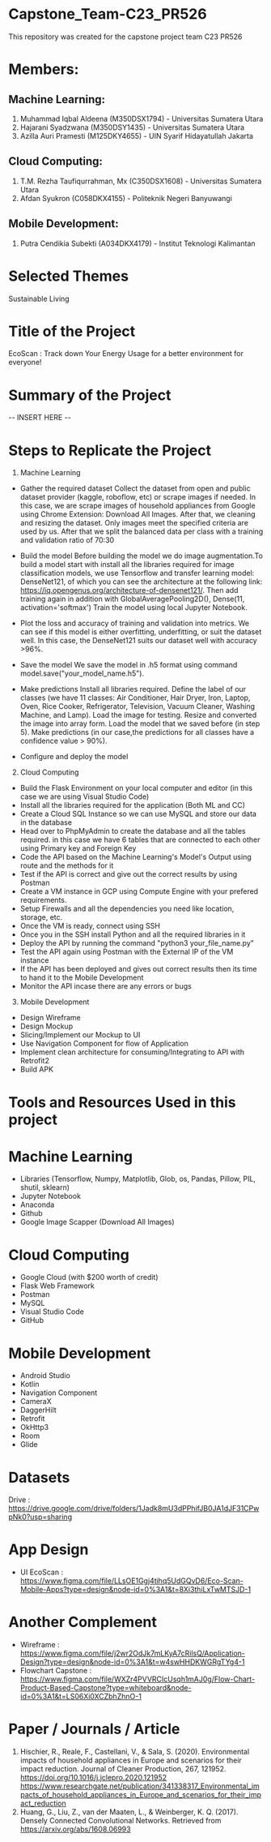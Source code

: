# Capstone_Team-C23_PR526
This repository was created for the capstone project team C23 PR526

# Members:
## Machine Learning:
1. Muhammad Iqbal Aldeena (M350DSX1794) - Universitas Sumatera Utara
2. Hajarani Syadzwana (M350DSY1435) - Universitas Sumatera Utara
3. Azilla Auri Pramesti (M125DKY4655) - UIN Syarif Hidayatullah Jakarta

## Cloud Computing:
1. T.M. Rezha Taufiqurrahman, Mx (C350DSX1608) - Universitas Sumatera Utara
2. Afdan Syukron (C058DKX4155) - Politeknik Negeri Banyuwangi

## Mobile Development:
1. Putra Cendikia Subekti (A034DKX4179) - Institut Teknologi Kalimantan

# Selected Themes
Sustainable Living

# Title of the Project
EcoScan : Track down Your Energy Usage for a better environment for everyone!

# Summary of the Project
-- INSERT HERE --

# Steps to Replicate the Project

1. Machine Learning
- Gather the required dataset
Collect the dataset from open and public dataset provider (kaggle, roboflow, etc) or scrape images if needed. In this case, we are scrape images of household appliances from Google using Chrome Extension: Download All Images.
After that, we cleaning and resizing the dataset. Only images meet the specified criteria are used by us. After that we split the balanced data per class with a training and validation ratio of 70:30

- Build the model
Before building the model we do image augmentation.To build a model start with install all the libraries required for image classification models, we use Tensorflow and transfer learning model: DenseNet121, of which you can see the architecture at the following link: https://iq.opengenus.org/architecture-of-densenet121/. Then add training again in addition with GlobalAveragePooling2D(), Dense(11, activation='softmax')
Train the model using local Jupyter Notebook.

- Plot the loss and accuracy of training and validation into metrics. 
We can see if this model is either overfitting, underfitting, or suit the dataset well. In this case, the DenseNet121 suits our dataset well with accuracy >96%.

- Save the model
We save the model in .h5 format using command model.save("your_model_name.h5").

- Make predictions
Install all libraries required.
Define the label of our classes (we have 11 classes: Air Conditioner, Hair Dryer, Iron, Laptop, Oven, Rice Cooker, Refrigerator, Television, Vacuum Cleaner, Washing Machine, and Lamp).
Load the image for testing.
Resize and converted the image into array form.
Load the model that we saved before (in step 5).
Make predictions (in our case,the predictions for all classes have a confidence value > 90%).

- Configure and deploy the model

2. Cloud Computing
- Build the Flask Environment on your local computer and editor (in this case we are using Visual Studio Code)
- Install all the libraries required for the application (Both ML and CC)
- Create a Cloud SQL Instance so we can use MySQL and store our data in the database
- Head over to PhpMyAdmin to create the database and all the tables required. in this case we have 6 tables that are connected to each other using Primary key and Foreign Key
- Code the API based on the Machine Learning's Model's Output using route and the methods for it
- Test if the API is correct and give out the correct results by using Postman
- Create a VM instance in GCP using Compute Engine with your prefered requirements.
- Setup Firewalls and all the dependencies you need like location, storage, etc.
- Once the VM is ready, connect using SSH
- Once you in the SSH install Python and all the required libraries in it
- Deploy the API by running the command "python3 your_file_name.py"
- Test the API again using Postman with the External IP of the VM instance
- If the API has been deployed and gives out correct results then its time to hand it to the Mobile Development
- Monitor the API incase there are any errors or bugs

3. Mobile Development
- Design Wireframe
- Design Mockup
- Slicing/Implement our Mockup to UI
- Use Navigation Component for flow of Application
- Implement clean architecture for consuming/Integrating to API with Retrofit2
- Build APK


# Tools and Resources Used in this project 

# Machine Learning
- Libraries (Tensorflow, Numpy, Matplotlib, Glob, os, Pandas, Pillow, PIL, shutil, sklearn)
- Jupyter Notebook
- Anaconda
- Github
- Google Image Scapper (Download All Images)

# Cloud Computing
- Google Cloud (with $200 worth of credit)
- Flask Web Framework
- Postman
- MySQL
- Visual Studio Code
- GitHub

# Mobile Development
- Android Studio
- Kotlin
- Navigation Component
- CameraX
- DaggerHilt
- Retrofit
- OkHttp3
- Room
- Glide

# Datasets
Drive : https://drive.google.com/drive/folders/1Jadk8mU3dPPhifJB0JA1dJF31CPwpNk0?usp=sharing

# App Design 
- UI EcoScan : https://www.figma.com/file/LLsOE1Ggj4tihq5UdGQvD6/Eco-Scan-Mobile-Apps?type=design&node-id=0%3A1&t=8Xi3thiLxTwMTSJD-1 

# Another Complement
- Wireframe : https://www.figma.com/file/j2wr2OdJk7mLKyA7cRilsQ/Application-Design?type=design&node-id=0%3A1&t=w4swHHDKWGRgTYg4-1
- Flowchart Capstone : https://www.figma.com/file/WXZr4PVVRCIcUsqh1mAJ0g/Flow-Chart-Product-Based-Capstone?type=whiteboard&node-id=0%3A1&t=LS06Xi0XCZbhZhnO-1 

# Paper / Journals / Article
1. Hischier, R., Reale, F., Castellani, V., & Sala, S. (2020). Environmental impacts of household appliances in Europe and scenarios for their impact reduction. Journal of Cleaner Production, 267, 121952. https://doi.org/10.1016/j.jclepro.2020.121952
https://www.researchgate.net/publication/341338317_Environmental_impacts_of_household_appliances_in_Europe_and_scenarios_for_their_impact_reduction
2. Huang, G., Liu, Z., van der Maaten, L., & Weinberger, K. Q. (2017). Densely Connected Convolutional Networks. Retrieved from https://arxiv.org/abs/1608.06993
